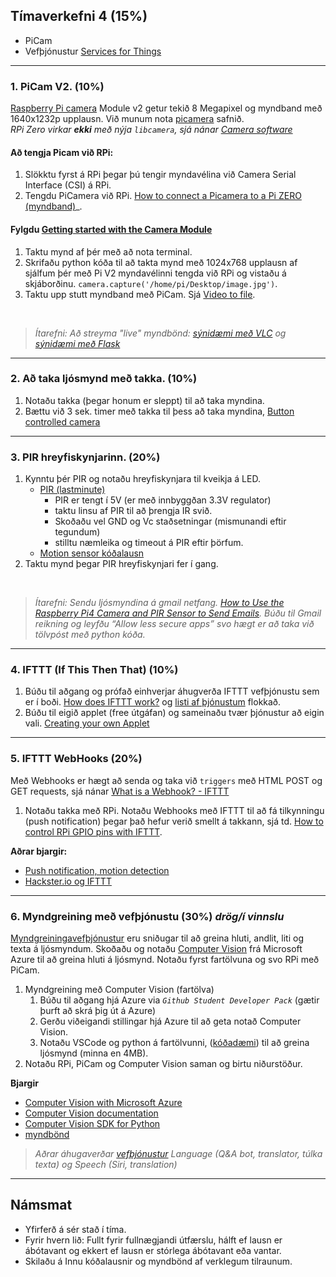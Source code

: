 ## Tímaverkefni 4 (15%)

- PiCam
- Vefþjónustur [Services for Things](https://learn.adafruit.com/all-the-internet-of-things-episode-three-services/services-for-things)

---

### 1. PiCam V2. (10%)

[Raspberry Pi camera](https://www.raspberrypi.com/documentation/accessories/camera.html#camera-modules) Module v2 getur tekið 8 Megapixel og myndband með 1640x1232p upplausn. Við munum nota [picamera](https://picamera.readthedocs.io/en/release-1.13/) safnið. <br>
_RPi Zero virkar **ekki** með nýja `libcamera`, sjá nánar [Camera software](https://www.raspberrypi.com/documentation/computers/camera_software.html#introducing-the-raspberry-pi-cameras)_

#### Að tengja Picam við RPi:
1. Slökktu fyrst á RPi þegar þú tengir myndavélina við Camera Serial Interface (CSI) á RPi. 
1. Tengdu PiCamera við RPi. [How to connect a Picamera to a Pi ZERO (myndband)](https://www.youtube.com/watch?v=zFAX4pH1BPA)_.

#### Fylgdu [Getting started with the Camera Module](https://projects.raspberrypi.org/en/projects/getting-started-with-picamera/2)
1. Taktu mynd af þér með að nota terminal.
1. Skrifaðu python kóða til að takta mynd með 1024x768 upplausn af sjálfum þér með Pi V2 myndavélinni tengda við RPi og vistaðu á skjáborðinu. `camera.capture('/home/pi/Desktop/image.jpg')`. 
1. Taktu upp stutt myndband með PiCam. Sjá [Video to file](https://picamera.readthedocs.io/en/release-1.13/recipes1.html#recording-video-to-a-file).

<br>

> _Ítarefni:  Að streyma "live" myndbönd: [sýnidæmi með VLC](https://www.tomshardware.com/how-to/stream-live-video-raspberry-pi) og [sýnidæmi með Flask](https://github.com/miguelgrinberg/flask-video-streaming)_

---

### 2. Að taka ljósmynd með takka. (10%)
1. Notaðu takka (þegar honum er sleppt) til að taka myndina.
3. Bættu við 3 sek. timer með takka til þess að taka myndina, [Button controlled camera](https://gpiozero.readthedocs.io/en/stable/recipes.html#button-controlled-camera)

---

### 3. PIR hreyfiskynjarinn. (20%)
1. Kynntu þér PIR og notaðu hreyfiskynjara til kveikja á LED. 
   - [PIR (lastminute)](https://lastminuteengineers.com/pir-sensor-arduino-tutorial/)
      - PIR er tengt í 5V (er með innbyggðan 3.3V regulator) 
      - taktu linsu af PIR til að þrengja IR svið. 
      - Skoðaðu vel GND og Vc staðsetningar (mismunandi eftir tegundum)
      - stilltu næmleika og timeout á PIR eftir þörfum.
   - [Motion sensor kóðalausn](https://gpiozero.readthedocs.io/en/stable/recipes.html#motion-sensor)
1. Taktu mynd þegar PIR hreyfiskynjari fer í gang. 

<br>

> _Ítarefni: Sendu ljósmyndina á gmail netfang. [How to Use the Raspberry Pi4 Camera and PIR Sensor to Send Emails](https://maker.pro/raspberry-pi/projects/how-to-use-the-raspberry-pi4-camera-and-pir-sensor-to-send-emails). Búðu til Gmail reikning og leyfðu “Allow less secure apps” svo hægt er að taka við tölvpóst með python kóða._
    
---

### 4. IFTTT (If This Then That) (10%)
1. Búðu til aðgang og prófað einhverjar áhugverða IFTTT vefþjónustu sem er í boði. [How does IFTTT work?](https://help.ifttt.com/hc/en-us/articles/115010158167-How-does-IFTTT-work-) og [listi af þjónustum](https://ifttt.com/services) flokkað.
2. Búðu til eigið applet (free útgáfan) og sameinaðu tvær þjónustur að eigin vali. [Creating your own Applet](https://help.ifttt.com/hc/en-us/articles/360021401373-Creating-your-own-Applet)

---

### 5. IFTTT WebHooks (20%) 
Með Webhooks er hægt að senda og taka við `triggers` með HTML POST og GET requests, sjá nánar [What is a Webhook? - IFTTT](https://ifttt.com/explore/what-is-a-webhook)

1. Notaðu takka með RPi. Notaðu Webhooks með IFTTT til að fá tilkynningu (push notification) þegar það hefur verið smellt á takkann, sjá td. [How to control RPi GPIO pins with IFTTT](https://www.circuitbasics.com/how-to-control-the-raspberry-pi-gpio-using-ifttt/).<br>

**Aðrar bjargir:**
- [Push notification, motion detection](https://iot4beginners.com/ifttt-with-raspberry-pi/)
- [Hackster.io og IFTTT](https://www.hackster.io/ifttt)

---

### 6. Myndgreining með vefþjónustu (30%) _drög/í vinnslu_

[Myndgreiningavefþjónustur](https://nordicapis.com/7-best-image-recognition-apis/) eru sniðugar til að greina hluti, andlit, liti og texta á ljósmyndum. 
Skoðaðu og notaðu [Computer Vision](https://azure.microsoft.com/en-us/services/cognitive-services/computer-vision/#overview) frá Microsoft Azure til að greina hluti á ljósmynd. Notaðu fyrst fartölvuna og svo RPi með PiCam.

1. Myndgreining með Computer Vision (fartölva)
   1. Búðu til aðgang hjá Azure via _`Github Student Developer Pack`_ (gætir þurft að skrá þig út á Azure) 
   1. Gerðu viðeigandi stillingar hjá Azure til að geta notað Computer Vision. 
   1. Notaðu VSCode og python á fartölvunni, ([kóðadæmi](https://github.com/VESM3/IOT/blob/main/Efni/ComputerVisionDemo.py)) til að greina ljósmynd (minna en 4MB).
1. Notaðu RPi, PiCam og Computer Vision saman og birtu niðurstöður. 

**Bjargir**
- [Computer Vision with Microsoft Azure](https://www.pluralsight.com/guides/computer-vision-with-microsoft-azure)
- [Computer Vision documentation](https://docs.microsoft.com/en-us/azure/cognitive-services/computer-vision/)
- [Computer Vision SDK for Python](https://docs.microsoft.com/en-us/python/api/overview/azure/cognitiveservices-vision-computervision-readme?view=azure-python-preview)
- [myndbönd](https://www.youtube.com/hashtag/azureinpython)


> _Aðrar áhugaverðar [vefþjónustur]( https://azure.microsoft.com/en-us/products/cognitive-services/#api) Language (Q&A bot, translator, túlka texta) og Speech (Siri, translation)_

---

## Námsmat
- Yfirferð á sér stað í tíma.
- Fyrir hvern lið: Fullt fyrir fullnægjandi útfærslu, hálft ef lausn er ábótavant og ekkert ef lausn er stórlega ábótavant eða vantar.
- Skilaðu á Innu kóðalausnir og myndbönd af verklegum tilraunum.


   
